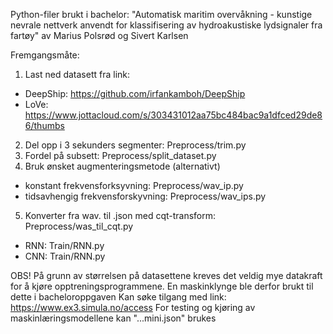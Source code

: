 Python-filer brukt i bachelor: "Automatisk maritim overvåkning - kunstige nevrale nettverk anvendt for klassifisering av hydroakustiske lydsignaler fra fartøy" av Marius Polsrød og Sivert Karlsen

Fremgangsmåte:
1. Last ned datasett fra link:
-  DeepShip: https://github.com/irfankamboh/DeepShip
-  LoVe: https://www.jottacloud.com/s/303431012aa75bc484bac9a1dfced29de86/thumbs
2. Del opp i 3 sekunders segmenter: Preprocess/trim.py
3. Fordel på subsett: Preprocess/split_dataset.py
4. Bruk ønsket augmenteringsmetode (alternativt)
- konstant frekvensforksyvning: Preprocess/wav_ip.py
- tidsavhengig frekvensforskyvning: Preprocess/wav_ips.py
5. Konverter fra wav. til .json med cqt-transform: Preprocess/was_til_cqt.py
- RNN: Train/RNN.py
- CNN: Train/RNN.py

OBS! På grunn av størrelsen på datasettene kreves det veldig mye datakraft for å kjøre opptreningsprogrammene. En maskinklynge ble derfor brukt til dette i bacheloroppgaven
Kan søke tilgang med link: https://www.ex3.simula.no/access
For testing og kjøring av maskinlæringsmodellene kan "...mini.json" brukes



 

